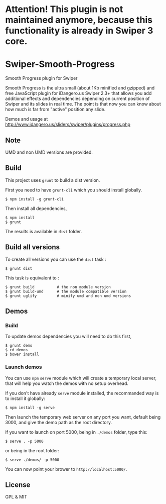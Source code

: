 # Attention! This plugin is not maintained anymore, because this functionality is already in Swiper 3 core.

# Swiper-Smooth-Progress

Smooth Progress plugin for Swiper

Smooth Progress is the ultra small (about 1Kb minified and gzipped) and free JavaScript plugin for iDangero.us Swiper 2.3+ that allows you add additional effects and dependencies depending on current position of Swiper and its slides in real time. The point is that now you can know about how much is far from "active" position any slide.

Demos and usage at http://www.idangero.us/sliders/swiper/plugins/progress.php


## Note

UMD and non UMD versions are provided.

## Build

This project uses `grunt` to build a dist version.

First you need to have `grunt-cli` which you should install globally.
```
$ npm install -g grunt-cli

```

Then install all dependencies,

```
$ npm install
$ grunt
```

The results is available in `dist` folder.

## Build all versions

To create all versions you can use the `dist` task :
```
$ grunt dist
```

This task is equivalent to :
```
$ grunt build          # the non module version
$ grunt build-umd      # the module compatible version
$ grunt uglify         # minify umd and non umd versions
```

## Demos

### Build

To update demos dependencies you will need to do this first,
```
$ grunt demo
$ cd demos
$ bower install
```

### Launch demos

You can use `npm` `serve` module which will create a temporary local server, that will help you watch the demos with no setup overhead.

If you don't have already `serve` module installed, the recommanded way is to install it globally:
```
$ npm install -g serve
```

Then launch the temporary web server on any port you want, default being 3000, and give the demo path as the root directory.

If you want to launch on port 5000, being in `./demos` folder, type this:
```
$ serve . -p 5000

```

or being in the root folder:
```
$ serve ./demos/ -p 5000
```

You can now point your brower to `http://localhost:5000/`.

## License

GPL & MIT
